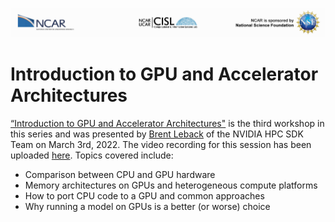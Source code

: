 ![NCAR UCAR Logo](../NCAR_CISL_NSF_banner.jpeg)
# Introduction to GPU and Accelerator Architectures

[“Introduction to GPU and Accelerator Architectures"](Introduction%20to%20GPU%20and%20Accelerator%20Architectures%20-%20Brent%20Leback,%20GPU%20Training%2020220303.pdf) is the third workshop in this series and was presented by [Brent Leback](https://developer.nvidia.com/blog/author/bleback/) of the NVIDIA HPC SDK Team on March 3rd, 2022. The video recording for this session has been uploaded [here](https://youtu.be/82GiossgAIQ). Topics covered include:

* Comparison between CPU and GPU hardware
* Memory architectures on GPUs and heterogeneous compute platforms
* How to port CPU code to a GPU and common approaches
* Why running a model on GPUs is a better (or worse) choice

